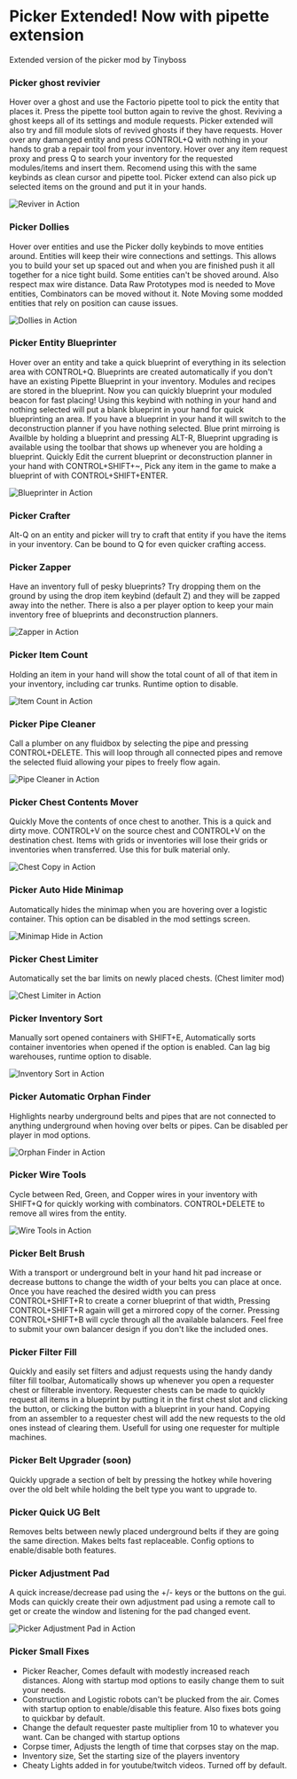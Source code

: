 # Picker Extended!  Now with pipette extension
Extended version of the picker mod by Tinyboss

### Picker ghost revivier
Hover over a ghost and use the Factorio pipette tool to pick the entity that places it. Press the pipette tool button again to revive the ghost. Reviving a ghost keeps all of its settings and module requests. Picker extended will also try and fill module slots of revived ghosts if they have requests. Hover over any damanged entity and press CONTROL+Q with nothing in your hands to grab a repair tool from your inventory. Hover over any item request proxy and press Q to search your inventory for the requested modules/items and insert them.
Recomend using this with the same keybinds as clean cursor and pipette tool. Picker extend can also pick up selected items on the ground and put it in your hands.

![Reviver in Action](https://github.com/Nexela/PickerExtended/blob/master/web/picker-reviver.gif)

### Picker Dollies
Hover over entities and use the Picker dolly keybinds to move entities around. Entities will keep their wire connections and settings. This allows you to build your set up spaced out and when you are finished push it all together for a nice tight build. Some entities can't be shoved around. Also respect max wire distance. Data Raw Prototypes mod is needed to Move entities, Combinators can be moved without it.  Note Moving some modded entities that rely on position can cause issues.

![Dollies in Action](https://github.com/Nexela/PickerExtended/blob/master/web/picker-combinator-dolly.gif)

### Picker Entity Blueprinter
Hover over an entity and take a quick blueprint of everything in its selection area with CONTROL+Q. Blueprints are created automatically if you don't have an existing Pipette Blueprint in your inventory. Modules and recipes are stored in the blueprint. Now you can quickly blueprint your moduled beacon for fast placing! Using this keybind with nothing in your hand and nothing selected will put a blank blueprint in your hand for quick blueprinting an area. If you have a blueprint in your hand it will switch to the deconstruction planner if you have nothing selected. Blue print mirroing is Availble by holding a blueprint and pressing ALT-R, Blueprint upgrading is available using the toolbar that shows up whenever you are holding a blueprint. Quickly Edit the current blueprint or deconstruction planner in your hand with CONTROL+SHIFT+~, Pick any item in the game to make a blueprint of with CONTROL+SHIFT+ENTER.

![Blueprinter in Action](https://github.com/Nexela/PickerExtended/blob/master/web/picker-blueprinter.gif)

### Picker Crafter
Alt-Q on an entity and picker will try to craft that entity if you have the items in your inventory. Can be bound to Q for even quicker crafting access.

### Picker Zapper
Have an inventory full of pesky blueprints? Try dropping them on the ground by using the drop item keybind (default Z) and they will be zapped away into the nether. There is also a per player option to keep your main inventory free of blueprints and deconstruction planners.

![Zapper in Action](https://github.com/Nexela/PickerExtended/blob/master/web/picker-zapper.gif)

### Picker Item Count
Holding an item in your hand will show the total count of all of that item in your inventory, including car trunks. Runtime option to disable.

![Item Count in Action](https://github.com/Nexela/PickerExtended/blob/master/web/picker-item-count.gif)

### Picker Pipe Cleaner
Call a plumber on any fluidbox by selecting the pipe and pressing CONTROL+DELETE. This will loop through all connected pipes and remove the selected fluid allowing your pipes to freely flow again.

![Pipe Cleaner in Action](https://github.com/Nexela/PickerExtended/blob/master/web/picker-pipe-cleaner.gif)

### Picker Chest Contents Mover
Quickly Move the contents of once chest to another. This is a quick and dirty move. CONTROL+V on the source chest and CONTROL+V on the destination chest. Items with grids or inventories will lose their grids or inventories when transferred. Use this for bulk material only.

![Chest Copy in Action](https://github.com/Nexela/PickerExtended/blob/master/web/picker-inv-copy.gif)

### Picker Auto Hide Minimap
Automatically hides the minimap when you are hovering over a logistic container. This option can be disabled in the mod settings screen.

![Minimap Hide in Action](https://github.com/Nexela/PickerExtended/blob/master/web/picker-minimap-hide.gif)

### Picker Chest Limiter
Automatically set the bar limits on newly placed chests. (Chest limiter mod)

![Chest Limiter in Action](https://github.com/Nexela/PickerExtended/blob/master/web/picker-chest-limit.gif)

### Picker Inventory Sort
Manually sort opened containers with SHIFT+E, Automatically sorts container inventories when opened if the option is enabled. Can lag big warehouses, runtime option to disable.

![Inventory Sort in Action](https://github.com/Nexela/PickerExtended/blob/master/web/picker-inventory-sort.gif)

### Picker Automatic Orphan Finder
Highlights nearby underground belts and pipes that are not connected to anything underground when hoving over belts or pipes. Can be disabled per player in mod options.

![Orphan Finder in Action](https://github.com/Nexela/PickerExtended/blob/master/web/picker-orphans.gif)

### Picker Wire Tools
Cycle between Red, Green, and Copper wires in your inventory with SHIFT+Q  for quickly working with combinators. CONTROL+DELETE to remove all wires from the entity.

![Wire Tools in Action](https://github.com/Nexela/PickerExtended/blob/master/web/picker-wire-tools.gif)

### Picker Belt Brush
With a transport or underground belt in your hand hit pad increase or decrease buttons to change the width of your belts you can place at once. Once you have reached the desired width you can press CONTROL+SHIFT+R to create a corner blueprint of that width, Pressing CONTROL+SHIFT+R again will get a mirrored copy of the corner. Pressing CONTROL+SHIFT+B will cycle through all the available balancers. Feel free to submit your own balancer design if you don't like the included ones.

### Picker Filter Fill
Quickly and easily set filters and adjust requests using the handy dandy filter fill toolbar, Automatically shows up whenever you open a requester chest or filterable inventory. Requester chests can be made to quickly request all items in a blueprint by putting it in the first chest slot and clicking the button, or clicking the button with a blueprint in your hand. Copying from an assembler to a requester chest will add the new requests to the old ones instead of clearing them. Usefull for using one requester for multiple machines.

### Picker Belt Upgrader (soon)
Quickly upgrade a section of belt by pressing the hotkey while hovering over the old belt while holding the belt type you want to upgrade to.

### Picker Quick UG Belt
Removes belts between newly placed underground belts if they are going the same direction. Makes belts fast replaceable. Config options to enable/disable both features.

### Picker Adjustment Pad
A quick increase/decrease pad using the +/- keys or the buttons on the gui. Mods can quickly create their own adjustment pad using a remote call to get or create the window and listening for the pad changed event.

![Picker Adjustment Pad in Action](https://github.com/Nexela/PickerExtended/blob/master/web/picker-adjustment-pad.gif)

### Picker Small Fixes
-   Picker Reacher, Comes default with modestly increased reach distances. Along with startup mod options to easily change them to suit your needs.
-   Construction and Logistic robots can't be plucked from the air. Comes with startup option to enable/disable this feature.  Also fixes bots going to quickbar by default.
-   Change the default requester paste multiplier from 10 to whatever you want. Can be changed with startup options
-   Corpse timer, Adjusts the length of time that corpses stay on the map.
-   Inventory size, Set the starting size of the players inventory
-   Cheaty Lights added in for youtube/twitch videos. Turned off by default.
